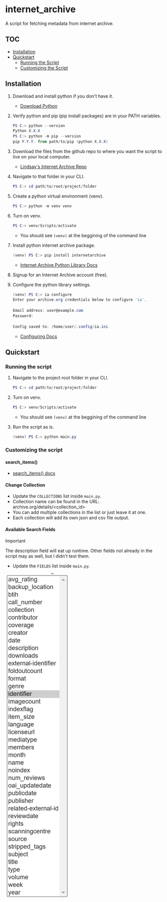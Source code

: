 # internet_archive

A script for fetching metadata from internet archive.

## TOC
- [Installation](#installation)
- [Quickstart](#quickstart)
    - [Running the Script](#running-the-script)
    - [Customizing the Script](#customizing-the-script)

## Installation

1. Download and install python if you don't have it.
    - [Download Python](https://www.python.org/downloads/)

2. Verify python and pip (pip install packages) are in your PATH variables.

    ```powershell
    PS C:> python --version
    Python X.X.X
    PS C:> python -m pip --version
    pip Y.Y.Y. from path/to/pip (python X.X.X)
    ```

3. Download the files from the github repo to where you want the script to live on your local computer.
    - [Lindsay's Internet Archive Repo](https://github.com/laboord/internet_archive)

4. Navigate to that folder in your CLI.

    ```powershell
    PS C:> cd path/to/root/project/folder
    ```

5. Create a python virtual environment (venv).

    ```powershell
    PS C:> python -m venv venv
    ```

6. Turn on venv.

    ```powershell
    PS C:> venv/Scripts/activate
    ```

    - You should see `(venv)` at the beggining of the command line

7. Install python internet archive package.

    ```powershell
    (venv) PS C:> pip install internetarchive
    ```

    - [Internet Archive Python Library Docs](https://archive.org/developers/internetarchive/index.html)

8. Signup for an Internet Archive account (free).

9. Configure the python library settings.

    ```powershell
    (venv) PS C:> ia configure
    Enter your archive.org credentials below to configure 'ia'.

    Email address: user@example.com
    Password:

    Config saved to: /home/user/.config/ia.ini
    ```

    - [Configuring Docs](https://archive.org/developers/internetarchive/quickstart.html#configuring)


## Quickstart

### Running the script

1. Navigate to the project root folder in your CLI.

    ```powershell
    PS C:> cd path/to/root/project/folder
    ```

2. Turn on venv.

    ```powershell
    PS C:> venv/Scripts/activate
    ```

    - You should see `(venv)` at the beggining of the command line

3. Run the script as is.

    ```powershell
    (venv) PS C:> python main.py
    ```

### Customizing the script

#### search_items()

- [search_items() docs](https://archive.org/developers/internetarchive/api.html#internetarchive.search_items)

#### Change Collection

- Update the `COLLECTIONS` list inside `main.py`.
- Collection name can be found in the URL: archive.org/details/\<collection_id>
- You can add multiple collections in the list or just leave it at one.
- Each collection will add its own json and csv file output.

#### Available Search Fields

> [!IMPORTANT]
> The description field will eat up runtime. Other fields not already in the script may as well, but I didn't test them.

- Update the `FIELDS` list inside `main.py`.

![Screenshot of available search fields](/docs/images/available_search_fields.png)
